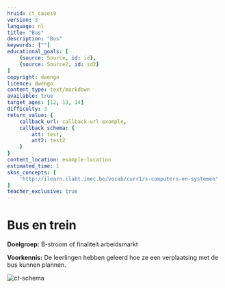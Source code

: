 ```yaml
---
hruid: ct_cases9
version: 3
language: nl
title: "Bus"
description: "Bus"
keywords: [""]
educational_goals: [
    {source: Source, id: id}, 
    {source: Source2, id: id2}
]
copyright: dwengo
licence: dwengo
content_type: text/markdown
available: true
target_ages: [12, 13, 14]
difficulty: 3
return_value: {
    callback_url: callback-url-example,
    callback_schema: {
        att: test,
        att2: test2
    }
}
content_location: example-location
estimated_time: 1
skos_concepts: [
    'http://ilearn.ilabt.imec.be/vocab/curr1/s-computers-en-systemen'
]
teacher_exclusive: true
---
```

# Bus en trein
**Doelgroep:** B-stroom of finaliteit arbeidsmarkt

**Voorkennis:** De leerlingen hebben geleerd hoe ze een verplaatsing met de bus kunnen plannen.

![ct-schema](@learning-object/m_ct_cases9/nl/3)

